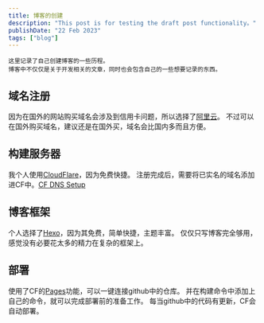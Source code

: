 ```yaml
---
title: 博客的创建
description: "This post is for testing the draft post functionality。"
publishDate: "22 Feb 2023"
tags: ["blog"]
---
```


    这里记录了自己创建博客的一些历程。
    博客中不仅仅是关于开发相关的文章，同时也会包含自己的一些想要记录的东西。

## 域名注册

因为在国外的网站购买域名会涉及到信用卡问题，所以选择了[阿里云](https://wanwang.aliyun.com/domain/tld#.com)。
不过可以在国外购买域名，建议还是在国外买，域名会比国内多而且方便。

## 构建服务器

我个人使用[CloudFlare](https://dash.cloudflare.com/)，因为免费快捷。
注册完成后，需要将已实名的域名添加进CF中。[CF DNS Setup](https://developers.cloudflare.com/dns/zone-setups/full-setup/setup/#review-dns-records) 

## 博客框架

个人选择了[Hexo](https://hexo.io/zh-cn/docs/)，因为其免费，简单快捷，主题丰富。
仅仅只写博客完全够用，感觉没有必要花太多的精力在复杂的框架上。

## 部署

使用了CF的[Pages](https://developers.cloudflare.com/pages/get-started/git-integration/)功能，可以一键连接github中的仓库。
并在构建命令中添加上自己的命令，就可以完成部署前的准备工作。
每当github中的代码有更新，CF会自动部署。
